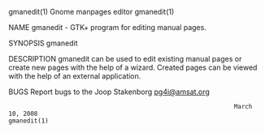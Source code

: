 gmanedit(1)                                                    Gnome manpages editor                                                   gmanedit(1)

NAME
       gmanedit - GTK+ program for editing manual pages.

SYNOPSIS
       gmanedit

DESCRIPTION
       gmanedit can be used to edit existing manual pages or create new pages with the help of a wizard. Created pages can be viewed with the help
       of an external application.

BUGS
       Report bugs to the Joop Stakenborg <pg4i@amsat.org>

                                                                  March 10, 2008                                                       gmanedit(1)
